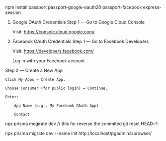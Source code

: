 npm install passport passport-google-oauth20 passport-facebook express-session

1. Google OAuth Credentials
Step 1 — Go to Google Cloud Console

    Visit: https://console.cloud.google.com/



2. Facebook OAuth Credentials
Step 1 — Go to Facebook Developers

    Visit: https://developers.facebook.com/

    Log in with your Facebook account.

Step 2 — Create a New App

    Click My Apps → Create App.

    Choose Consumer (for public login) → Continue.

    Enter:

        App Name (e.g., My Facebook OAuth App)

        Contact 
        
npx prisma megirate dev
// this for reverse the commited
git reset HEAD~1

npx prisma migrate dev --name init
http://localhost/pgadmin4/browser/
